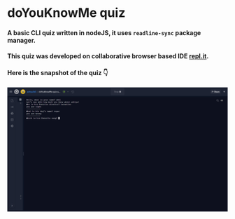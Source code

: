 # doYouKnowMe quiz

#### A basic CLI quiz written in nodeJS, it uses `readline-sync` package manager.

#### This quiz was developed on collaborative browser based IDE [repl.it](https://repl.it/~).

#### Here is the snapshot of the quiz 👇

![Quiz Snapshot](https://github.com/AdityaAgrawal-03/doYouKnowMe-quiz-assignment1/blob/main/images/Snap.png)
